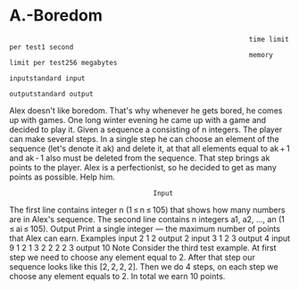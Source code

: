 # A.-Boredom
                                                              
                                                                time limit per test1 second
                                                                memory limit per test256 megabytes
                                                                inputstandard input
                                                                outputstandard output
Alex doesn't like boredom. That's why whenever he gets bored, he comes up with games. One long winter evening he came up with a game and decided to play it.
Given a sequence a consisting of n integers. The player can make several steps. In a single step he can choose an element of the sequence (let's denote it ak) and delete it, at that all elements equal to ak + 1 and ak - 1 also must be deleted from the sequence. That step brings ak points to the player.
Alex is a perfectionist, so he decided to get as many points as possible. Help him.

                                        Input
The first line contains integer n (1 ≤ n ≤ 105) that shows how many numbers are in Alex's sequence.
The second line contains n integers a1, a2, ..., an (1 ≤ ai ≤ 105).
                                        Output
Print a single integer — the maximum number of points that Alex can earn.
                                  Examples
                                  input
                                  2
                                  1 2
                                  output
                                  2
                                  input
                                  3
                                  1 2 3
                                  output
                                  4
                                  input
                                  9
                                  1 2 1 3 2 2 2 2 3
                                  output
                                  10
Note
Consider the third test example. At first step we need to choose any element equal to 2. After that step our sequence looks like this [2, 2, 2, 2]. Then we do 4 steps, on each step we choose any element equals to 2. In total we earn 10 points.
